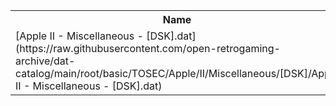<table>
<tr><th>Name</th><th>Size</th></tr>
<tr><td>
[Apple II - Miscellaneous - [DSK].dat](https://raw.githubusercontent.com/open-retrogaming-archive/dat-catalog/main/root/basic/TOSEC/Apple/II/Miscellaneous/[DSK]/Apple II - Miscellaneous - [DSK].dat)
</td><td>2373</td></tr>
</table>
